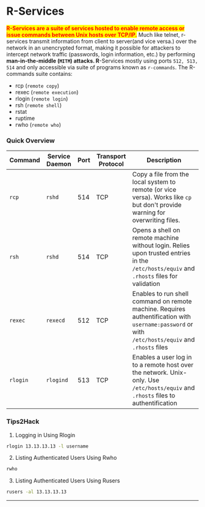 # R-Services

<mark style="color:red;">**R-Services are a suite of services hosted to enable remote access or issue commands between Unix hosts over TCP/IP.**</mark> Much like telnet, r-services transmit information from client to server(and vice versa.) over the network in an unencrypted format, making it possible for attackers to intercept network traffic (passwords, login information, etc.) by performing **man-in-the-middle (`MITM`) attacks. R**-Services mostly using ports `512, 513, 514` and only accessible via suite of programs known as `r-commands`. The R-commands suite contains:

* rcp (`remote copy`)
* rexec (`remote execution`)
* rlogin (`remote login`)
* rsh (`remote shell`)
* rstat
* ruptime
* rwho (`remote who`)

### Quick Overview

| Command  | Service Daemon | Port | Transport Protocol | Description                                                                                                                                       |
| -------- | -------------- | ---- | ------------------ | ------------------------------------------------------------------------------------------------------------------------------------------------- |
| `rcp`    | `rshd`         | 514  | TCP                | Copy a file from the local system to remote (or vice versa). Works like `cp` but don't provide warning for overwriting files.                     |
| `rsh`    | `rshd`         | 514  | TCP                | Opens a shell on remote machine without login. Relies upon trusted entries in the `/etc/hosts/equiv` and `.rhosts` files for validation           |
| `rexec`  | `rexecd`       | 512  | TCP                | Enables to run shell command on remote machine. Requires authentification with `username:password` or with `/etc/hosts/equiv` and `.rhosts` files |
| `rlogin` | `rlogind`      | 513  | TCP                | Enables a user log in to a remote host over the network. Unix-only. Use `/etc/hosts/equiv` and `.rhosts` files to authentification                |

### Tips2Hack

1. Logging in Using Rlogin

```bash
rlogin 13.13.13.13 -l username
```

2. Listing Authenticated Users Using Rwho

```bash
rwho
```

3. Listing Authenticated Users Using Rusers

```bash
rusers -al 13.13.13.13
```

***
